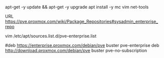 apt-get -y update && apt-get -y upgrade
apt install -y mc vim net-tools

URL https://pve.proxmox.com/wiki/Package_Repositories#sysadmin_enterprise_repo

vim /etc/apt/sources.list.d/pve-enterprise.list

#deb https://enterprise.proxmox.com/debian/pve buster pve-enterprise
deb http://download.proxmox.com/debian/pve buster pve-no-subscription

